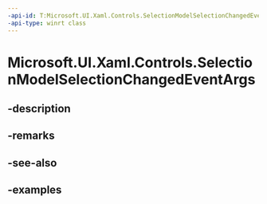 ```yaml
---
-api-id: T:Microsoft.UI.Xaml.Controls.SelectionModelSelectionChangedEventArgs
-api-type: winrt class
---
```


<!-- Class syntax.
public class SelectionModelSelectionChangedEventArgs 
-->

# Microsoft.UI.Xaml.Controls.SelectionModelSelectionChangedEventArgs

## -description

## -remarks

## -see-also

## -examples

